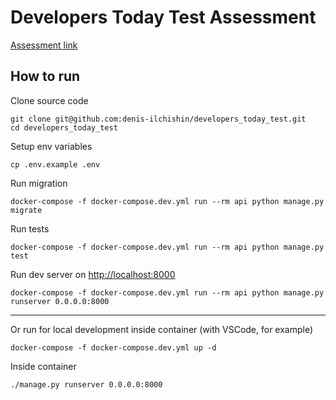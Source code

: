 # Developers Today Test Assessment

[Assessment link](https://www.notion.so/Python-test-assessment-by-DevelopsToday-901e35b8314d4ddc962bebf5041871d6)

## How to run

Clone source code
```
git clone git@github.com:denis-ilchishin/developers_today_test.git
cd developers_today_test
```

Setup env variables
```
cp .env.example .env
```

Run migration
```
docker-compose -f docker-compose.dev.yml run --rm api python manage.py migrate
```

Run tests
```
docker-compose -f docker-compose.dev.yml run --rm api python manage.py test
```

Run dev server on [http://localhost:8000](http://localhost:8000)
```
docker-compose -f docker-compose.dev.yml run --rm api python manage.py runserver 0.0.0.0:8000
```
---
Or run for local development inside container (with VSCode, for example)
```
docker-compose -f docker-compose.dev.yml up -d
```
Inside container
```
./manage.py runserver 0.0.0.0:8000
```
